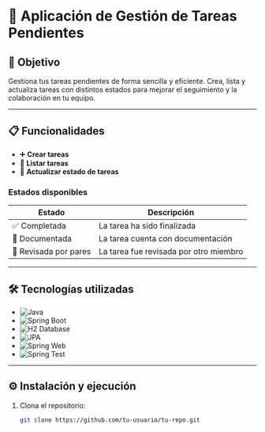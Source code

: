 # 📝 Aplicación de Gestión de Tareas Pendientes

## 🚀 Objetivo

Gestiona tus tareas pendientes de forma sencilla y eficiente. Crea, lista y actualiza tareas con distintos estados para mejorar el seguimiento y la colaboración en tu equipo.

---

## 📋 Funcionalidades

- ➕ **Crear tareas**
- 📄 **Listar tareas**
- 🔄 **Actualizar estado de tareas**

### Estados disponibles

| Estado             | Descripción                        |
|--------------------|------------------------------------|
| ✅ Completada      | La tarea ha sido finalizada        |
| 📝 Documentada     | La tarea cuenta con documentación  |
| 👥 Revisada por pares | La tarea fue revisada por otro miembro |

---
## 🛠️ Tecnologías utilizadas

- ![Java](https://img.shields.io/badge/Java-21-blue)
- ![Spring Boot](https://img.shields.io/badge/Spring%20Boot-3.3.5-brightgreen)
- ![H2 Database](https://img.shields.io/badge/H2-in--memory%20DB-lightgrey)
- ![JPA](https://img.shields.io/badge/JPA-Spring%20Data-yellow)
- ![Spring Web](https://img.shields.io/badge/Spring%20Boot%20Starter%20Web-web-blueviolet)
- ![Spring Test](https://img.shields.io/badge/Spring%20Boot%20Starter%20Test-test-orange)

---

## ⚙️ Instalación y ejecución

1. Clona el repositorio:
   ```bash
   git clone https://github.com/tu-usuario/tu-repo.git
